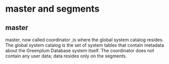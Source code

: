 # master and segments

## master

master, now called coordinator ,is where the global system catalog resides. The global system catalog is the set of system tables that contain metadata about the Greenplum Database system itself. The coordinator does not contain any user data; data resides only on the segments.

